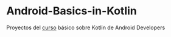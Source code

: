 # Android-Basics-in-Kotlin
Proyectos del <a href="https://developer.android.com/courses/android-basics-kotlin/course">curso</a> básico sobre Kotlin de Android Developers
